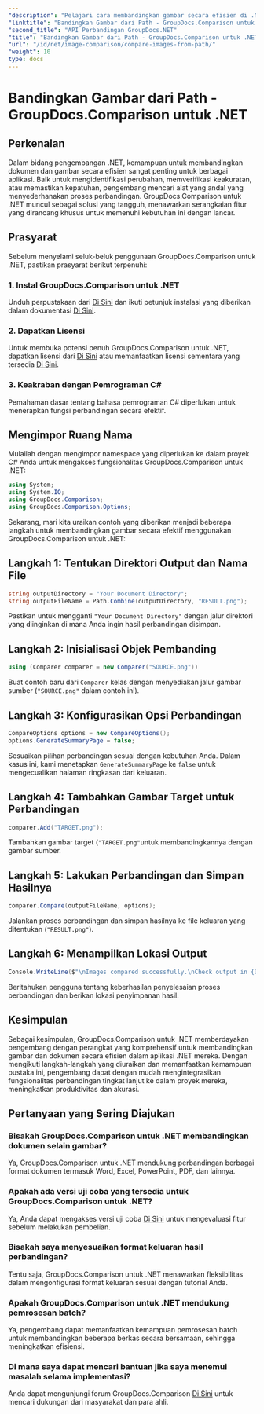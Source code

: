 ```yaml
---
"description": "Pelajari cara membandingkan gambar secara efisien di .NET menggunakan pustaka GroupDocs.Comparison. Ikuti panduan langkah demi langkah untuk integrasi yang lancar."
"linktitle": "Bandingkan Gambar dari Path - GroupDocs.Comparison untuk .NET"
"second_title": "API Perbandingan GroupDocs.NET"
"title": "Bandingkan Gambar dari Path - GroupDocs.Comparison untuk .NET"
"url": "/id/net/image-comparison/compare-images-from-path/"
"weight": 10
type: docs
---
```

# Bandingkan Gambar dari Path - GroupDocs.Comparison untuk .NET

## Perkenalan
Dalam bidang pengembangan .NET, kemampuan untuk membandingkan dokumen dan gambar secara efisien sangat penting untuk berbagai aplikasi. Baik untuk mengidentifikasi perubahan, memverifikasi keakuratan, atau memastikan kepatuhan, pengembang mencari alat yang andal yang menyederhanakan proses perbandingan. GroupDocs.Comparison untuk .NET muncul sebagai solusi yang tangguh, menawarkan serangkaian fitur yang dirancang khusus untuk memenuhi kebutuhan ini dengan lancar.
## Prasyarat
Sebelum menyelami seluk-beluk penggunaan GroupDocs.Comparison untuk .NET, pastikan prasyarat berikut terpenuhi:
### 1. Instal GroupDocs.Comparison untuk .NET
Unduh perpustakaan dari [Di Sini](https://releases.groupdocs.com/comparison/net/) dan ikuti petunjuk instalasi yang diberikan dalam dokumentasi [Di Sini](https://tutorials.groupdocs.com/comparison/net/).
### 2. Dapatkan Lisensi
Untuk membuka potensi penuh GroupDocs.Comparison untuk .NET, dapatkan lisensi dari [Di Sini](https://purchase.groupdocs.com/buy) atau memanfaatkan lisensi sementara yang tersedia [Di Sini](https://purchase.groupdocs.com/temporary-license/).
### 3. Keakraban dengan Pemrograman C#
Pemahaman dasar tentang bahasa pemrograman C# diperlukan untuk menerapkan fungsi perbandingan secara efektif.

## Mengimpor Ruang Nama
Mulailah dengan mengimpor namespace yang diperlukan ke dalam proyek C# Anda untuk mengakses fungsionalitas GroupDocs.Comparison untuk .NET:
```csharp
using System;
using System.IO;
using GroupDocs.Comparison;
using GroupDocs.Comparison.Options;
```

Sekarang, mari kita uraikan contoh yang diberikan menjadi beberapa langkah untuk membandingkan gambar secara efektif menggunakan GroupDocs.Comparison untuk .NET:
## Langkah 1: Tentukan Direktori Output dan Nama File
```csharp
string outputDirectory = "Your Document Directory";
string outputFileName = Path.Combine(outputDirectory, "RESULT.png");
```
Pastikan untuk mengganti `"Your Document Directory"` dengan jalur direktori yang diinginkan di mana Anda ingin hasil perbandingan disimpan.
## Langkah 2: Inisialisasi Objek Pembanding
```csharp
using (Comparer comparer = new Comparer("SOURCE.png"))
```
Buat contoh baru dari `Comparer` kelas dengan menyediakan jalur gambar sumber (`"SOURCE.png"` dalam contoh ini).
## Langkah 3: Konfigurasikan Opsi Perbandingan
```csharp
CompareOptions options = new CompareOptions();
options.GenerateSummaryPage = false;
```
Sesuaikan pilihan perbandingan sesuai dengan kebutuhan Anda. Dalam kasus ini, kami menetapkan `GenerateSummaryPage` ke `false` untuk mengecualikan halaman ringkasan dari keluaran.
## Langkah 4: Tambahkan Gambar Target untuk Perbandingan
```csharp
comparer.Add("TARGET.png");
```
Tambahkan gambar target (`"TARGET.png"`untuk membandingkannya dengan gambar sumber.
## Langkah 5: Lakukan Perbandingan dan Simpan Hasilnya
```csharp
comparer.Compare(outputFileName, options);
```
Jalankan proses perbandingan dan simpan hasilnya ke file keluaran yang ditentukan (`"RESULT.png"`).
## Langkah 6: Menampilkan Lokasi Output
```csharp
Console.WriteLine($"\nImages compared successfully.\nCheck output in {Directory.GetCurrentDirectory()}.");
```
Beritahukan pengguna tentang keberhasilan penyelesaian proses perbandingan dan berikan lokasi penyimpanan hasil.

## Kesimpulan
Sebagai kesimpulan, GroupDocs.Comparison untuk .NET memberdayakan pengembang dengan perangkat yang komprehensif untuk membandingkan gambar dan dokumen secara efisien dalam aplikasi .NET mereka. Dengan mengikuti langkah-langkah yang diuraikan dan memanfaatkan kemampuan pustaka ini, pengembang dapat dengan mudah mengintegrasikan fungsionalitas perbandingan tingkat lanjut ke dalam proyek mereka, meningkatkan produktivitas dan akurasi.
## Pertanyaan yang Sering Diajukan
### Bisakah GroupDocs.Comparison untuk .NET membandingkan dokumen selain gambar?
Ya, GroupDocs.Comparison untuk .NET mendukung perbandingan berbagai format dokumen termasuk Word, Excel, PowerPoint, PDF, dan lainnya.
### Apakah ada versi uji coba yang tersedia untuk GroupDocs.Comparison untuk .NET?
Ya, Anda dapat mengakses versi uji coba [Di Sini](https://releases.groupdocs.com/) untuk mengevaluasi fitur sebelum melakukan pembelian.
### Bisakah saya menyesuaikan format keluaran hasil perbandingan?
Tentu saja, GroupDocs.Comparison untuk .NET menawarkan fleksibilitas dalam mengonfigurasi format keluaran sesuai dengan tutorial Anda.
### Apakah GroupDocs.Comparison untuk .NET mendukung pemrosesan batch?
Ya, pengembang dapat memanfaatkan kemampuan pemrosesan batch untuk membandingkan beberapa berkas secara bersamaan, sehingga meningkatkan efisiensi.
### Di mana saya dapat mencari bantuan jika saya menemui masalah selama implementasi?
Anda dapat mengunjungi forum GroupDocs.Comparison [Di Sini](https://forum.groupdocs.com/c/comparison/12) untuk mencari dukungan dari masyarakat dan para ahli.